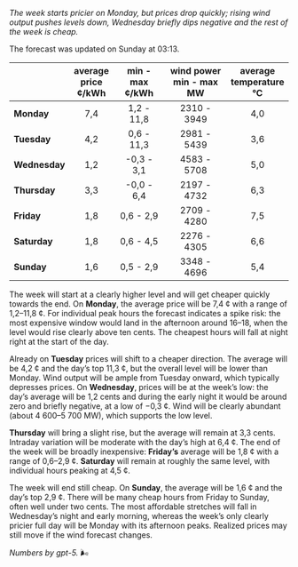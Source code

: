 *The week starts pricier on Monday, but prices drop quickly; rising wind output pushes levels down, Wednesday briefly dips negative and the rest of the week is cheap.*

The forecast was updated on Sunday at 03:13.

|  | average<br>price<br>¢/kWh | min - max<br>¢/kWh | wind power<br>min - max<br>MW | average<br>temperature<br>°C |
|:-------------|:----------------:|:----------------:|:-------------:|:-------------:|
| **Monday** | 7,4 | 1,2 - 11,8 | 2310 - 3949 | 4,0 |
| **Tuesday** | 4,2 | 0,6 - 11,3 | 2981 - 5439 | 3,6 |
| **Wednesday** | 1,2 | -0,3 - 3,1 | 4583 - 5708 | 5,0 |
| **Thursday** | 3,3 | -0,0 - 6,4 | 2197 - 4732 | 6,3 |
| **Friday** | 1,8 | 0,6 - 2,9 | 2709 - 4280 | 7,5 |
| **Saturday** | 1,8 | 0,6 - 4,5 | 2276 - 4305 | 6,6 |
| **Sunday** | 1,6 | 0,5 - 2,9 | 3348 - 4696 | 5,4 |

The week will start at a clearly higher level and will get cheaper quickly towards the end. On **Monday**, the average price will be 7,4 ¢ with a range of 1,2–11,8 ¢. For individual peak hours the forecast indicates a spike risk: the most expensive window would land in the afternoon around 16–18, when the level would rise clearly above ten cents. The cheapest hours will fall at night right at the start of the day.

Already on **Tuesday** prices will shift to a cheaper direction. The average will be 4,2 ¢ and the day’s top 11,3 ¢, but the overall level will be lower than Monday. Wind output will be ample from Tuesday onward, which typically depresses prices. On **Wednesday**, prices will be at the week’s low: the day’s average will be 1,2 cents and during the early night it would be around zero and briefly negative, at a low of −0,3 ¢. Wind will be clearly abundant (about 4 600–5 700 MW), which supports the low level.

**Thursday** will bring a slight rise, but the average will remain at 3,3 cents. Intraday variation will be moderate with the day’s high at 6,4 ¢. The end of the week will be broadly inexpensive: **Friday’s** average will be 1,8 ¢ with a range of 0,6–2,9 ¢. **Saturday** will remain at roughly the same level, with individual hours peaking at 4,5 ¢.

The week will end still cheap. On **Sunday**, the average will be 1,6 ¢ and the day’s top 2,9 ¢. There will be many cheap hours from Friday to Sunday, often well under two cents. The most affordable stretches will fall in Wednesday’s night and early morning, whereas the week’s only clearly pricier full day will be Monday with its afternoon peaks. Realized prices may still move if the wind forecast changes.

*Numbers by gpt-5.* 🌬️
